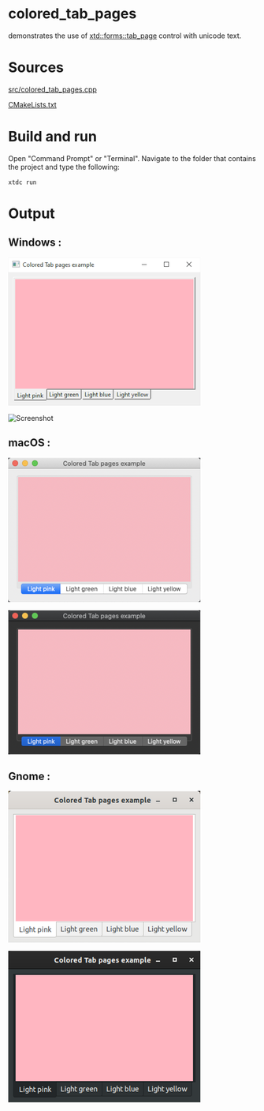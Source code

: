 # colored_tab_pages

demonstrates the use of [xtd::forms::tab_page](../../../src/xtd_forms/include/xtd/forms/tab_page.hpp) control with unicode text.

# Sources

[src/colored_tab_pages.cpp](src/colored_tab_pages.cpp)

[CMakeLists.txt](CMakeLists.txt)

# Build and run

Open "Command Prompt" or "Terminal". Navigate to the folder that contains the project and type the following:

```shell
xtdc run
```

# Output

## Windows :

![Screenshot](../../../docs/pictures/examples/colored_tab_pages_w.png)

![Screenshot](../../../docs/pictures/examples/colored_tab_pages_wd.png)

## macOS :

![Screenshot](../../../docs/pictures/examples/colored_tab_pages_m.png)

![Screenshot](../../../docs/pictures/examples/colored_tab_pages_md.png)

## Gnome :

![Screenshot](../../../docs/pictures/examples/colored_tab_pages_g.png)

![Screenshot](../../../docs/pictures/examples/colored_tab_pages_gd.png)
